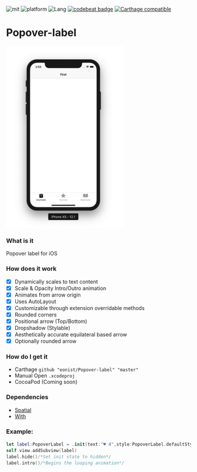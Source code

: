 ![mit](https://img.shields.io/badge/License-MIT-brightgreen.svg) ![platform](https://img.shields.io/badge/Platform-iOS-blue.svg) ![Lang](https://img.shields.io/badge/Language-Swift%204.2-orange.svg)
[![codebeat badge](https://codebeat.co/badges/b4ee0d27-b00c-464b-b9b2-c9906cb6c19f)](https://codebeat.co/projects/github-com-eonist-spatial-master)
[![Carthage compatible](https://img.shields.io/badge/Carthage-compatible-4BC51D.svg?style=flat)](https://github.com/Carthage/Carthage)

# Popover-label

<img width="320" alt="img" src="https://github.com/stylekit/img/blob/master/popover-label-2.gif?raw=true">

### What is it
Popover label for iOS

### How does it work
- [x] Dynamically scales to text content
- [x] Scale & Opacity Intro/Outro animation
- [x] Animates from arrow origin
- [x] Uses AutoLayout
- [x] Customizable through extension overridable methods
- [x] Rounded corners
- [x] Positional arrow (Top/Bottom)
- [x] Dropshadow (Stylable)
- [x] Aesthetically accurate equilateral based arrow
- [x] Optionally rounded arrow

### How do I get it
- Carthage `github "eonist/Popover-label" "master"`
- Manual Open `.xcodeproj`
- CocoaPod (Coming soon)

### Dependencies
- [Spatial](https://github.com/eonist/Spatial)
- [With](https://github.com/eonist/With)

### Example:
```swift
let label:PopoverLabel = .init(text:"♥ 4",style:PopoverLabel.defaultStyle,alignment:.bottom)
self.view.addSubview(label)
label.hide()/*Set init state to hidden*/
label.intro()/*Begins the looping animation*/
```
